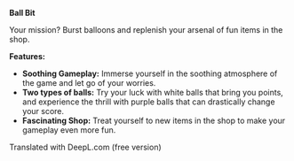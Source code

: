 **Ball Bit**

Your mission? Burst balloons and replenish your arsenal of fun items in the shop.

**Features:**

* **Soothing Gameplay:** Immerse yourself in the soothing atmosphere of the game and let go of your worries.
* **Two types of balls:** Try your luck with white balls that bring you points, and experience the thrill with purple balls that can drastically change your score.
* **Fascinating Shop:** Treat yourself to new items in the shop to make your gameplay even more fun.

Translated with DeepL.com (free version)
